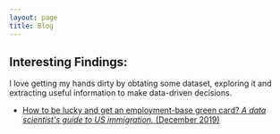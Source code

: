 ```yaml
---
layout: page
title: Blog
---
```


## Interesting Findings:
I love getting my hands dirty by obtating some dataset, exploring it and extracting useful information to make data-driven decisions.

<!-- * [Data-driven decision making in life]() -->
* [How to be lucky and get an employment-base green card? _A data scientist's guide to US immigration._ (December 2019)](/blog/2019/12/gc_app)
<!--  -->
<!-- ## Technical: -->
<!--  -->
<!-- ## Tutorials: -->

